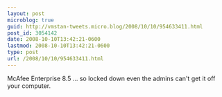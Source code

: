 ```yaml
---
layout: post
microblog: true
guid: http://vmstan-tweets.micro.blog/2008/10/10/954633411.html
post_id: 3054142
date: 2008-10-10T13:42:21-0600
lastmod: 2008-10-10T13:42:21-0600
type: post
url: /2008/10/10/954633411.html
---
```

McAfee Enterprise 8.5 ... so locked down even the admins can't get it off your computer.
